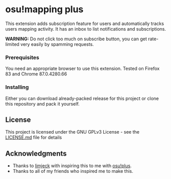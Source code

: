 # osu!mapping plus

This extension adds subscription feature for users and automatically tracks users mapping activity. It has an inbox to list notifications and subscriptions.

**WARNING:** Do not click too much on subscribe button, you can get rate-limited very easily by spamming requests. 

### Prerequisites

You need an appropriate browser to use this extension.
Tested on Firefox 83 and Chrome 87.0.4280.66

### Installing

Either you can download already-packed release for this project or clone this repository and pack it yourself.

## License

This project is licensed under the GNU GPLv3 License - see the [LICENSE.md](LICENSE.md) file for details

## Acknowledgments

* Thanks to [limjeck](https://github.com/limjeck/) with inspiring this to me with [osu!plus](https://github.com/limjeck/osuplus).
* Thanks to all of my friends who inspired me to make this.

